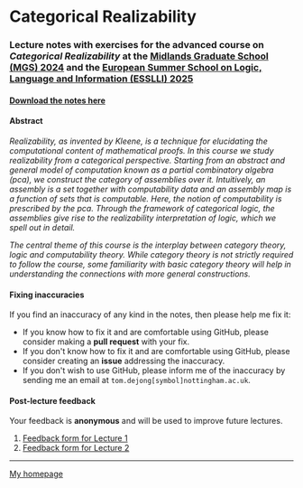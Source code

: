 # Categorical Realizability

### Lecture notes with exercises for the advanced course on *Categorical Realizability* at the [Midlands Graduate School (MGS) 2024](https://www.cs.le.ac.uk/events/mgs2024) and the [European Summer School on Logic, Language and Information (ESSLLI) 2025](https://2025.esslli.eu/)

#### [Download the notes here](MGS-categorical-realizability.pdf?raw=1)

#### Abstract

*Realizability, as invented by Kleene, is a technique for elucidating the
computational content of mathematical proofs. In this course we study
realizability from a categorical perspective. Starting from an abstract and
general model of computation known as a partial combinatory algebra (pca), we
construct the category of assemblies over it. Intuitively, an assembly is a set
together with computability data and an assembly map is a function of sets that
is computable. Here, the notion of computability is prescribed by the
pca. Through the framework of categorical logic, the assemblies give rise to the
realizability interpretation of logic, which we spell out in detail.*

*The central theme of this course is the interplay between category theory,
logic and computability theory. While category theory is not strictly required
to follow the course, some familiarity with basic category theory will help in
understanding the connections with more general constructions.*

#### Fixing inaccuracies

If you find an inaccuracy of any kind in the notes, then please help me fix it:

- If you know how to fix it and are comfortable using GitHub, please consider
  making a **pull request** with your fix.
- If you don't know how to fix it and are comfortable using GitHub, please
  consider creating an **issue** addressing the inaccuracy.
- If you don't wish to use GitHub, please inform me of the inaccuracy by
  sending me an email at `tom.dejong[symbol]nottingham.ac.uk`.

#### Post-lecture feedback

Your feedback is **anonymous** and will be used to improve future lectures.
1. [Feedback form for Lecture 1](https://tinyurl.com/1-cat-real)
1. [Feedback form for Lecture 2](https://tinyurl.com/2-cat-real)
<!--
1. [Feedback form for Lecture 3](https://tinyurl.com/3-cat-real)
1. [Feedback form for Lecture 4](https://tinyurl.com/4-cat-real)
1. [Feedback form for Lecture 5](https://tinyurl.com/5-cat-real)
--->
---

[My homepage](https://tdejong.com)
